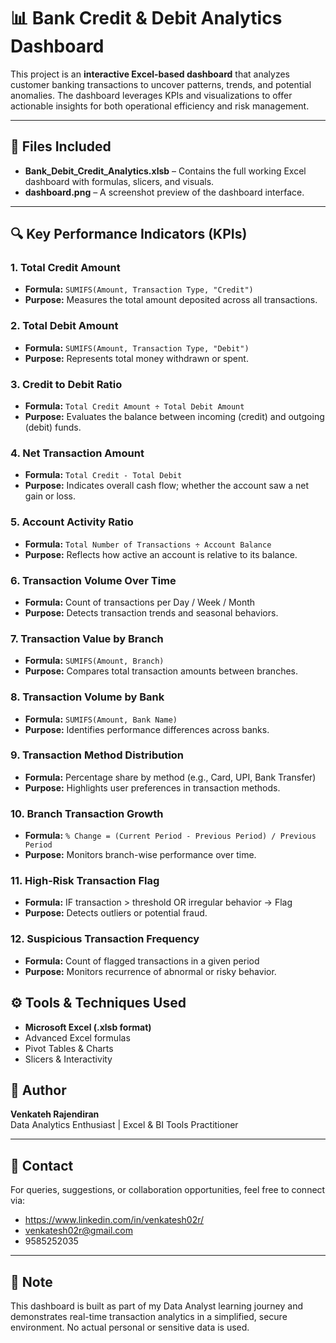 # 📊 Bank Credit & Debit Analytics Dashboard

This project is an **interactive Excel-based dashboard** that analyzes customer banking transactions to uncover patterns, trends, and potential anomalies. The dashboard leverages KPIs and visualizations to offer actionable insights for both operational efficiency and risk management.

---

## 📁 Files Included

- **Bank_Debit_Credit_Analytics.xlsb** – Contains the full working Excel dashboard with formulas, slicers, and visuals.
- **dashboard.png** – A screenshot preview of the dashboard interface.

---

## 🔍 Key Performance Indicators (KPIs)

### 1. **Total Credit Amount**
- **Formula:** `SUMIFS(Amount, Transaction Type, "Credit")`
- **Purpose:** Measures the total amount deposited across all transactions.

### 2. **Total Debit Amount**
- **Formula:** `SUMIFS(Amount, Transaction Type, "Debit")`
- **Purpose:** Represents total money withdrawn or spent.

### 3. **Credit to Debit Ratio**
- **Formula:** `Total Credit Amount ÷ Total Debit Amount`
- **Purpose:** Evaluates the balance between incoming (credit) and outgoing (debit) funds.

### 4. **Net Transaction Amount**
- **Formula:** `Total Credit - Total Debit`
- **Purpose:** Indicates overall cash flow; whether the account saw a net gain or loss.

### 5. **Account Activity Ratio**
- **Formula:** `Total Number of Transactions ÷ Account Balance`
- **Purpose:** Reflects how active an account is relative to its balance.

### 6. **Transaction Volume Over Time**
- **Formula:** Count of transactions per Day / Week / Month
- **Purpose:** Detects transaction trends and seasonal behaviors.

### 7. **Transaction Value by Branch**
- **Formula:** `SUMIFS(Amount, Branch)`
- **Purpose:** Compares total transaction amounts between branches.

### 8. **Transaction Volume by Bank**
- **Formula:** `SUMIFS(Amount, Bank Name)`
- **Purpose:** Identifies performance differences across banks.

### 9. **Transaction Method Distribution**
- **Formula:** Percentage share by method (e.g., Card, UPI, Bank Transfer)
- **Purpose:** Highlights user preferences in transaction methods.

### 10. **Branch Transaction Growth**
- **Formula:** `% Change = (Current Period - Previous Period) / Previous Period`
- **Purpose:** Monitors branch-wise performance over time.

### 11. **High-Risk Transaction Flag**
- **Formula:** IF transaction > threshold OR irregular behavior → Flag
- **Purpose:** Detects outliers or potential fraud.

### 12. **Suspicious Transaction Frequency**
- **Formula:** Count of flagged transactions in a given period
- **Purpose:** Monitors recurrence of abnormal or risky behavior.

## ⚙️ Tools & Techniques Used

- **Microsoft Excel (.xlsb format)**
- Advanced Excel formulas
- Pivot Tables & Charts
- Slicers & Interactivity

## 👤 Author

**Venkateh Rajendiran**  
Data Analytics Enthusiast | Excel & BI Tools Practitioner

---

## 💬 Contact

For queries, suggestions, or collaboration opportunities, feel free to connect via:
- https://www.linkedin.com/in/venkatesh02r/
- venkatesh02r@gmail.com
- 9585252035
---

## 📌 Note

This dashboard is built as part of my Data Analyst learning journey and demonstrates real-time transaction analytics in a simplified, secure environment. No actual personal or sensitive data is used.

